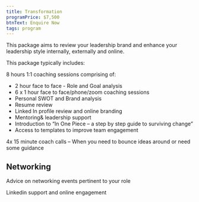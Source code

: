 ```yaml
---
title: Transformation
programPrice: $7,500
btnText: Enquire Now
tags: program
---
```

<!--StartFragment-->

<!--StartFragment-->

This package aims to review your leadership brand and enhance your leadership style internally, externally and online.

<!--EndFragment-->

This package typically includes:

8 hours 1:1 coaching sessions comprising of:

* 2 hour face to face - Role and Goal analysis
* 6 x 1 hour face to face/phone/zoom coaching sessions
* Personal SWOT and Brand analysis
* Resume review
* Linked In profile review and online branding
* Mentoring& leadership support
* Introduction to “In One Piece – a step by step guide to surviving change”
* Access to templates to improve team engagement

4x 15 minute coach calls – When you need to bounce ideas around or need some guidance

## Networking

Advice on networking events pertinent to your role

Linkedin support and online engagement

<!--EndFragment-->